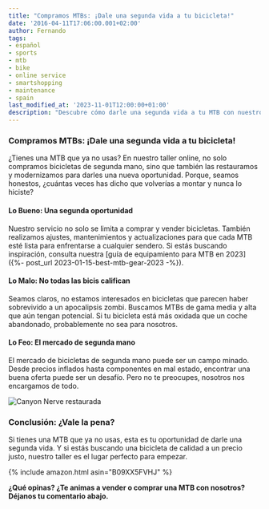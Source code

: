 ```yaml
---
title: "Compramos MTBs: ¡Dale una segunda vida a tu bicicleta!"
date: '2016-04-11T17:06:00.001+02:00'
author: Fernando
tags:
- español
- sports
- mtb
- bike
- online service
- smartshopping
- maintenance
- spain
last_modified_at: '2023-11-01T12:00:00+01:00'
description: "Descubre cómo darle una segunda vida a tu MTB con nuestro taller online. ¿Es realmente una buena idea? Spoiler: depende de cuánto la hayas maltratado."
---
```


### Compramos MTBs: ¡Dale una segunda vida a tu bicicleta!

¿Tienes una MTB que ya no usas? En nuestro taller online, no solo compramos bicicletas de segunda mano, sino que también las restauramos y modernizamos para darles una nueva oportunidad. Porque, seamos honestos, ¿cuántas veces has dicho que volverías a montar y nunca lo hiciste?

#### Lo Bueno: Una segunda oportunidad

Nuestro servicio no solo se limita a comprar y vender bicicletas. También realizamos ajustes, mantenimientos y actualizaciones para que cada MTB esté lista para enfrentarse a cualquier sendero. Si estás buscando inspiración, consulta nuestra [guía de equipamiento para MTB en 2023]({%- post_url 2023-01-15-best-mtb-gear-2023 -%}).

#### Lo Malo: No todas las bicis califican

Seamos claros, no estamos interesados en bicicletas que parecen haber sobrevivido a un apocalipsis zombi. Buscamos MTBs de gama media y alta que aún tengan potencial. Si tu bicicleta está más oxidada que un coche abandonado, probablemente no sea para nosotros.

#### Lo Feo: El mercado de segunda mano

El mercado de bicicletas de segunda mano puede ser un campo minado. Desde precios inflados hasta componentes en mal estado, encontrar una buena oferta puede ser un desafío. Pero no te preocupes, nosotros nos encargamos de todo.

![Canyon Nerve restaurada](https://3.bp.blogspot.com/-kgN-Zk3PtZc/Vwu9E3CEusI/AAAAAAAAAxw/8MYUKqaZcGIk8oKEz5qiJm6kGNjedPZSA/s320/custom%2Bnerve%2B2010%2Bputinyourbasket.jpg)

### Conclusión: ¿Vale la pena?

Si tienes una MTB que ya no usas, esta es tu oportunidad de darle una segunda vida. Y si estás buscando una bicicleta de calidad a un precio justo, nuestro taller es el lugar perfecto para empezar.

{% include amazon.html asin="B09XX5FVHJ" %}

**¿Qué opinas? ¿Te animas a vender o comprar una MTB con nosotros? Déjanos tu comentario abajo.**
